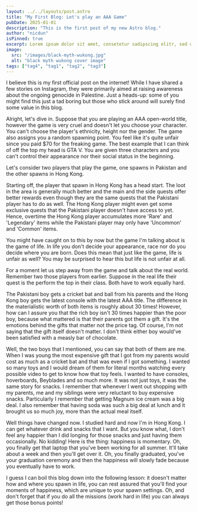 ```yaml
---
layout: ../../layouts/post.astro
title: "My First Blog: Let's play an AAA Game"
pubDate: 2025-01-01
description: "This is the first post of my new Astro blog."
author: "nicdun"
isPinned: true
excerpt: Lorem ipsum dolor sit amet, consetetur sadipscing elitr, sed diam nonumy eirmod tempor invidunt ut labore et dolore magna aliquyam erat, sed diam voluptua. At vero eos et accusam et justo duo dolores et ea rebum. Stet clita kasd gubergren, no sea takimata sanctus est Lorem ipsum dolor sit amet. Lorem ipsum dolor sit amet, consetetur sadipscing elitr, sed diam nonumy eirmod tempor invidunt ut labore et dolore magna aliquyam erat, sed diam voluptua. At vero eos et accusam et
image:
  src: "/images/black-myth-wukong.jpg"
  alt: "black myth wukong cover image"
tags: ["tag4", "tag1", "tag2", "tag3"]
---
```


I believe this is my first official post on the internet! While I have shared a few stories on Instagram, they were primarily aimed at raising awareness about the ongoing genocide in Palestine. Just a heads-up: some of you might find this just a tad boring but those who stick around will surely find some value in this blog.

Alright, let's dive in. Suppose that you are playing an AAA open-world title, however the game is very cruel and doesn't let you choose your character. You can't choose the player's ethnicity, height nor the gender. The game also assigns you a random spawning point. You feel like it's quite unfair since you paid $70 for the freaking game. The best example that I can think of off the top my head is GTA V. You are given three characters and you can't control their appearance nor their social status in the beginning.

Let's consider two players that play the game, one spawns in Pakistan and the other spawns in Hong Kong.

Starting off, the player that spawn in Hong Kong has a head start. The loot in the area is generally much better and the main and the side quests offer better rewards even though they are the same quests that the Pakistani player has to do as well. The Hong Kong player might even get some exclusive quests that the Pakistani player doesn't have access to yet. Hence, overtime the Hong Kong player accumulates more 'Rare' and 'Legendary' items while the Pakistani player may only have 'Uncommon' and 'Common' items.

You might have caught on to this by now but the game I'm talking about is the game of life. In life you don't decide your appearance, race nor do you decide where you are born. Does this mean that just like the game, life is unfair as well? You may be surprised to hear this but life is not unfair at all.

For a moment let us step away from the game and talk about the real world. Remember two those players from earlier. Suppose in the real life their quest is the perform the top in their class. Both have to work equally hard.

The Pakistani boy gets a cricket bat and ball from his parents and the Hong Kong boy gets the latest console with the latest AAA title. The difference in the materialistic worth of both items is roughly about 30 times! However, how can I assure you that the rich boy isn't 30 times happier than the poor boy, because what mattered is that their parents got them a gift. It's the emotions behind the gifts that matter not the price tag. Of course, I'm not saying that the gift itself doesn't matter. I don't think either boy would've been satisfied with a measly bar of chocolate.

Well, the two boys that I mentioned, you can say that both of them are me. When I was young the most expensive gift that I got from my parents would cost as much as a cricket bat and that was even if I got something. I wanted so many toys and I would dream of them for literal months watching every possible video to get to know how that toy feels. I wanted to have consoles, hoverboards, Beyblades and so much more. It was not just toys, it was the same story for snacks. I remember that whenever I went out shopping with my parents, me and my siblings were very reluctant to buy expensive snacks. Particularly I remember that getting Magnum ice cream was a big deal. I also remember that having soda was such a big deal at lunch and it brought us so much joy, more than the actual meal itself.

Well things have changed now. I studied hard and now I'm in Hong Kong. I can get whatever drink and snacks that I want. But you know what, I don't feel any happier than I did longing for those snacks and just having them occasionally. No kidding! Here is the thing: happiness is momentary. Oh, you finally get that laptop that you've been working for all summer. It'll take about a week and then you'll get over it. Oh, you finally graduated, you've your graduation ceremony and then the happiness will slowly fade because you eventually have to work.

I guess I can boil this blog down into the following lesson: it doesn't matter how and where you spawn in life, you can rest assured that you'll find your moments of happiness, which are unique to your spawn settings. Oh, and don't forget that if you do all the missions (work hard in life) you can always get those bonus points!